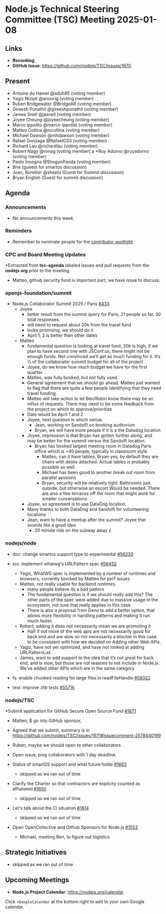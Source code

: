 # Node.js Technical Steering Committee (TSC) Meeting 2025-01-08

## Links

* **Recording**:
* **GitHub Issue**: <https://github.com/nodejs/TSC/issues/1670>

## Present

* Antoine du Hamel @aduh95 (voting member)
* Yagiz Nizipli @anonrig (voting member)
* Ruben Bridgewater @BridgeAR (voting member)
* Gireesh Punathil @gireeshpunathil (voting member)
* James Snell @jasnell (voting member)
* Joyee Cheung @joyeecheung (voting member)
* Marco Ippolito @marco-ippolito (voting member)
* Matteo Collina @mcollina (voting member)
* Michael Dawson @mhdawson (voting member)
* Rafael Gonzaga @RafaelGSS (voting member)
* Richard Lau @richardlau (voting member)
* Robert Nagy @ronag (voting member)
a *Ruy Adorno @ruyadorno (voting member)
* Paolo Insogna @ShogunPanda (voting member)
* Brie (gueest for smartos discussion)
* Jean, Burellier @sheplu (Guest for Summit discussion)
* Bryan English (Guest for summit discussion)

## Agenda

### Announcements

* No announcements this week.

### Reminders

* Remember to nominate people for the [contributor spotlight](https://github.com/nodejs/node/blob/main/doc/contributing/reconizing-contributors.md#bi-monthly-contributor-spotlight)

### CPC and Board Meeting Updates

*Extracted from **tsc-agenda** labeled issues and pull requests from the **nodejs org** prior to the meeting.

* Matteo, github security fund is important part, we have issue to discuss.

### openjs-foundation/summit

* Node.js Collaborator Summit 2025 / Paris [#433](https://github.com/openjs-foundation/summit/issues/433)
  * Joyee
    * better result from the summit query for Paris, 21 people so far, 30 total responses.
    * will need to request about 20k from the travel fund
    * looks promising, we should do it
    * April 1, 2 is better than other dates
  * Matteo
    * fundamental question is looking at travel fund, 20k is high, if we plan to have second
      one with JSConf.us, there might not be enough funds. Not convinced we’ll get as
      much funding for it. It’s ⅓ of the collaborator summit budget for all of the project
    * Joyee, do we know how much budget we have for the first quarter.
    * Matteo, was fully booked, but not fully used.
    * General agreement that we should go ahead. Matteo just wanted to flag that there are quite
      a few people identifying that they need travel funding.
    * Matteo will take action to let Ben/Robin know there may be an influx of requests. There may
      need to be some feedback from the project on which to approve/prioritize
    * Date would be April 1 and 2
    * Joyee, next question is which venue.
      * Jean, working on Sandolfi on booking auditorium
      * Bryan, we will have more people if it is a the Datadog location
    * Joyee, impression is that Bryan has gotten further along, and may be better for the summit
      versus the Sandolfi location.
      * Bryan has booked largest meeting room in Datadog Paris office which is ~40 people,
        typically in classroom style.
        * Matteo, can it have tables, Bryan yes, by default they are chairs with desks attached.
          Actual tables is probably possible as well.
        * Michael has been good to another break out room from parallel sessions
        * Bryan, security will be relatively tight. Bathrooms just outside, but otherwise an escort
          Would be needed. There are also a few terraces off the room that might work for smaller
          conversations.
    * Joyee, so agreement is to use DataDog location.
    * Many thanks to both DataDog and Sandolfi for volunteering locations
    * Jean, want to have a meetup after the summit? Joyee that sounds like a good idea
      * 20 minute ride on the subway away
  z

### nodejs/node

* doc: change smartos support type to experimental [#56220](https://github.com/nodejs/node/pull/56220)

* src: implement whatwg's URLPattern spec [#56452](https://github.com/nodejs/node/pull/56452)
  * Yagiz, WhatWG spec is implemented by a number of runtimes and browsers,
    currently blocked by Matteo for perf issues
  * Matteo, not really usable for backend runtimes.
    * many people believe its a bad pattern
    * The fundamental question is if we should really add this? The
      other parts of the spec were added due to massive usage in the ecosystem, not
      sure that really applies in this case.
    * There is also a proposal from Deno to add a better option, that allows more flexibility
      in handling patterns and making it run much faster.
  * Robert, adding it does not necessarily mean we are promoting it
    * Half if not more of the web apis are not necessarily good for back end and are slow
      so not necessarily a blocker in this case to be consistent with how we decided on
      Adding other Web APIs.
  * Yagiz, have not yet optimized, and have not looked at adding URLPatternList.
  * James, want to add support to the idea that it’s not great for back end, and is slow, but
    those are not reasons to not include in Node.js.  We’ve added other APIs which are in the
    same category

* fs: enable chunked reading for large files in readFileHandle [#56022](https://github.com/nodejs/node/pull/56022)

* test: improve zlib tests [#55716](https://github.com/nodejs/node/pull/55716)

### nodejs/TSC

*Submit application for GitHub Secure Open Source Fund [#1671](https://github.com/nodejs/TSC/issues/1671)

* Matteo, $ go into GitHub sponsor,
* Agreed that we submit, summary is in
  <https://github.com/nodejs/TSC/issues/1671#issuecomment-2578440199>
* Ruben, maybe we should open to other collaborators
* Open issue, ping collaborators with 1 day deadline.

* Status of smartOS support and what future holds [#1663](https://github.com/nodejs/TSC/issues/1663)
  * skipped as we ran out of time

* Clarify the Charter so that contractors are explicity counted as affialiated [#1650](https://github.com/nodejs/TSC/pull/1650)
  * skipped as we ran out of time

* Let's talk about the CI situation [#1614](https://github.com/nodejs/TSC/issues/1614)
  * skipped as we ran out of time

* Open OpenCollective and Github Sponsors for Node.js [#1553](https://github.com/nodejs/TSC/issues/1553)
  * Michael, meeting Ben, to figure out logistics

## Strategic Initiatives
* skipped as we ran out of time

## Upcoming Meetings

* **Node.js Project Calendar**: <https://nodejs.org/calendar>

Click `+GoogleCalendar` at the bottom right to add to your own Google calendar.
